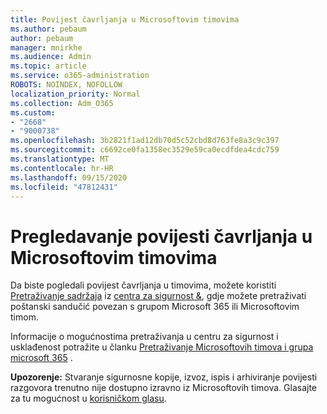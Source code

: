 ```yaml
---
title: Povijest čavrljanja u Microsoftovim timovima
ms.author: pebaum
author: pebaum
manager: mnirkhe
ms.audience: Admin
ms.topic: article
ms.service: o365-administration
ROBOTS: NOINDEX, NOFOLLOW
localization_priority: Normal
ms.collection: Adm_O365
ms.custom:
- "2668"
- "9000738"
ms.openlocfilehash: 3b2821f1ad12db70d5c52cbd8d763fe8a3c9c397
ms.sourcegitcommit: c6692ce0fa1358ec3529e59ca0ecdfdea4cdc759
ms.translationtype: MT
ms.contentlocale: hr-HR
ms.lasthandoff: 09/15/2020
ms.locfileid: "47812431"
---
```

# <a name="viewing-chat-history-in-microsoft-teams"></a>Pregledavanje povijesti čavrljanja u Microsoftovim timovima

Da biste pogledali povijest čavrljanja u timovima, možete koristiti [Pretraživanje sadržaja](https://sip.protection.office.com/contentsearchbeta?ContentOnly=1) iz [centra za sigurnost &](https://sip.protection.office.com/insightdashboard), gdje možete pretraživati poštanski sandučić povezan s grupom Microsoft 365 ili Microsoftovim timom. 

Informacije o mogućnostima pretraživanja u centru za sigurnost i usklađenost potražite u članku [Pretraživanje Microsoftovih timova i grupa microsoft 365](https://docs.microsoft.com/microsoft-365/compliance/content-search) . 

**Upozorenje:** Stvaranje sigurnosne kopije, izvoz, ispis i arhiviranje povijesti razgovora trenutno nije dostupno izravno iz Microsoftovih timova. Glasajte za tu mogućnost u [korisničkom glasu](https://microsoftteams.uservoice.com/forums/555103-public/suggestions/16982542-backup-export-printing-archive-options?page=2&per_page=20). 